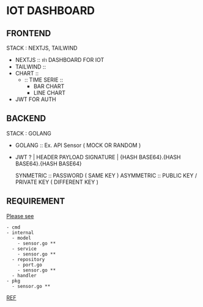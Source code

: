 # IOT DASHBOARD

## FRONTEND

STACK : NEXTJS, TAILWIND

- NEXTJS :: ทำ DASHBOARD FOR IOT
- TAILWIND ::
- CHART ::
  - :: TIME SERIE ::
    - BAR CHART
    - LINE CHART
- JWT FOR AUTH

## BACKEND

STACK : GOLANG

- GOLANG :: Ex. API Sensor ( MOCK OR RANDOM )

- JWT ?
  | HEADER PAYLOAD SIGNATURE
  | {HASH BASE64}.{HASH BASE64}.{HASH BASE64}

  SYNMETRIC :: PASSWORD ( SAME KEY )
  ASYMMETRIC :: PUBLIC KEY / PRIVATE KEY ( DIFFERENT KEY )

## REQUIREMENT

[Please see](./docs/requirement.md)

```text
- cmd
- internal
  - model
    - sensor.go **
  - service
    - sensor.go **
  - repository
    - port.go 
    - sensor.go **
  - handler
- pkg
  - sensor.go **
```

<!-- TEST FOR T-1 -->

[REF](https://github1s.com/labasubagia/realworld-backend)